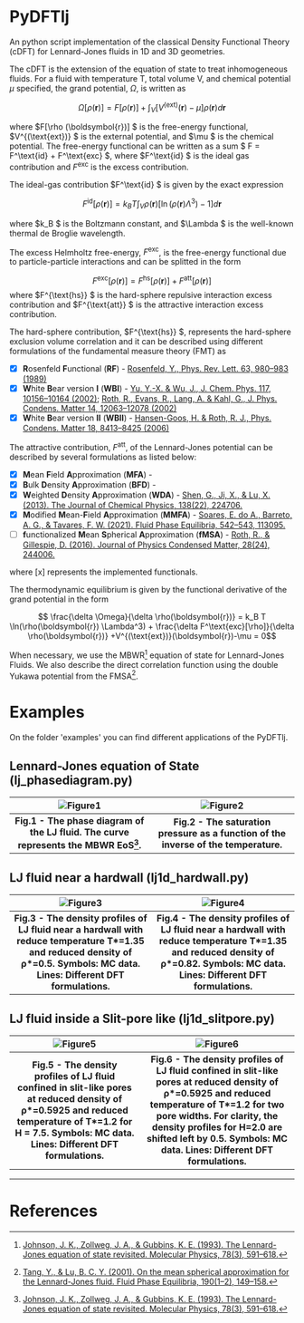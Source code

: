 # PyDFTlj
An python script implementation of the classical Density Functional Theory (cDFT) for Lennard-Jones fluids in 1D and 3D geometries.

The cDFT is the extension of the equation of state to treat inhomogeneous fluids. For a fluid with temperature T, total volume V, and chemical potential $\mu$ specified, the grand potential, $\Omega$, is written as

$$\Omega[\rho(\boldsymbol{r})] = F[\rho (\boldsymbol{r})] +  \int_{V} [ V^{(\text{ext})}(\boldsymbol{r}) - \mu ]\rho(\boldsymbol{r}) d\boldsymbol{r}$$

where $F[\rho (\boldsymbol{r})] $ is the free-energy functional, $V^{(\text{ext})} $ is the external potential, and $\mu $ is the chemical potential. The free-energy functional  can be written as a sum $ F = F^\text{id} + F^\text{exc} $, where $F^\text{id} $ is the ideal gas contribution and $F^\text{exc}$ is the excess contribution.

The ideal-gas contribution $F^\text{id} $ is given by the exact expression

$$ F^{\text{id}}[\rho (\boldsymbol{r})] = k_B T\int_{V} \rho(\boldsymbol{r})[\ln(\rho (\boldsymbol{r})\Lambda^3)-1] d\boldsymbol{r}$$

where $k_B $ is the Boltzmann constant, and $\Lambda $ is the well-known thermal de Broglie wavelength.

The excess Helmholtz free-energy, $F^{\text{exc} }$, is the free-energy functional due to particle-particle interactions and can be splitted in the form

$$ F^{\text{exc}}[\rho (\boldsymbol{r})] = F^{\text{hs}}[\rho (\boldsymbol{r})] + F^{\text{att}}[\rho (\boldsymbol{r})] $$
where $F^{\text{hs}} $ is the hard-sphere repulsive interaction excess contribution and $F^{\text{att}} $ is the attractive interaction excess contribution. 

The hard-sphere contribution, $F^{\text{hs}} $, represents the hard-sphere exclusion volume correlation and it can be described using different formulations of the fundamental measure theory (FMT) as

- [x] **R**osenfeld **F**unctional (**RF**) - [Rosenfeld, Y., Phys. Rev. Lett. 63, 980–983 (1989)](https://link.aps.org/doi/10.1103/PhysRevLett.63.980)
- [x] **W**hite **B**ear version **I** (**WBI**) - [Yu, Y.-X. & Wu, J., J. Chem. Phys. 117, 10156–10164 (2002)](http://aip.scitation.org/doi/10.1063/1.1520530); [Roth, R., Evans, R., Lang, A. & Kahl, G., J. Phys. Condens. Matter 14, 12063–12078 (2002)](https://iopscience.iop.org/article/10.1088/0953-8984/14/46/313)
- [x] **W**hite **B**ear version **II** (**WBII**) - [Hansen-Goos, H. & Roth, R. J., Phys. Condens. Matter 18, 8413–8425 (2006)](https://iopscience.iop.org/article/10.1088/0953-8984/18/37/002)

The attractive contribution, $F^\text{att}$, of the Lennard-Jones potential can be described by several formulations as listed below:

- [x] **M**ean **F**ield **A**pproximation (**MFA**) - 
- [x] **B**ulk **D**ensity **A**pproximation (**BFD**) - 
- [x] **W**eighted **D**ensity **A**pproximation (**WDA**) - [Shen, G., Ji, X., & Lu, X. (2013). The Journal of Chemical Physics, 138(22), 224706.](http://aip.scitation.org/doi/10.1063/1.4808160)
- [x] **M**odified **M**ean-**F**ield **A**pproximation (**MMFA**) - [Soares, E. do A., Barreto, A. G., & Tavares, F. W. (2021). Fluid Phase Equilibria, 542–543, 113095.](https://doi.org/10.1016/j.fluid.2021.113095)
- [ ] **f**unctionalized **M**ean **S**pherical **A**pproximation (**fMSA**) - [Roth, R., & Gillespie, D. (2016). Journal of Physics Condensed Matter, 28(24), 244006.](http://dx.doi.org/10.1088/0953-8984/28/24/244006)

where [x] represents the implemented functionals.

The thermodynamic equilibrium is given by the functional derivative of the grand potential in the form 

$$ \frac{\delta \Omega}{\delta \rho(\boldsymbol{r})} = k_B T \ln(\rho(\boldsymbol{r}) \Lambda^3) + \frac{\delta F^\text{exc}[\rho]}{\delta \rho(\boldsymbol{r})}  +V^{(\text{ext})}(\boldsymbol{r})-\mu = 0$$


When necessary, we use the MBWR[^1] equation of state for Lennard-Jones Fluids. We also describe the direct correlation function using the double Yukawa potential from the FMSA[^2]. 

# Examples

On the folder 'examples' you can find different applications of the PyDFTlj. 

## Lennard-Jones equation of State (lj_phasediagram.py)

|![Figure1](https://github.com/elvissoares/PyDFTlj/blob/master/figures/phasediagram_lennardjones.png)|![Figure2](https://github.com/elvissoares/PyDFTlj/blob/master/figures/pressure_lennardjones.png)|
|:--:|:--:|
| <b>Fig.1 - The phase diagram of the LJ fluid. The curve represents the MBWR EoS[^1]. </b>| <b>Fig.2 - The saturation pressure as a function of the inverse of the temperature. </b>|

## LJ fluid near a hardwall (lj1d_hardwall.py)

|![Figure3](https://github.com/elvissoares/PyDFTlj/blob/master/figures/lj1d-hardwall-rhob=0.5-T=1.35.png)|![Figure4](https://github.com/elvissoares/PyDFTlj/blob/master/figures/lj1d-hardwall-rhob=0.82-T=1.35.png)|
|:--:|:--:|
| <b>Fig.3 - The density profiles of LJ fluid near a hardwall with reduce temperature T*=1.35 and reduced density of ρ*=0.5. Symbols: MC  data. Lines: Different DFT formulations. </b>| <b>Fig.4 - The density profiles of LJ fluid near a hardwall with reduce temperature T*=1.35 and reduced density of ρ*=0.82. Symbols: MC  data. Lines: Different DFT formulations. </b>|

## LJ fluid inside a Slit-pore like (lj1d_slitpore.py)

|![Figure5](https://github.com/elvissoares/PyDFTlj/blob/master/figures/lj1d-slitpore-steele-T1.2-rhob0.5925-H7.5.png)|![Figure6](https://github.com/elvissoares/PyDFTlj/blob/master/figures/lj1d-slitpore-steele-T1.2-rhob0.5925-H3.0and2.0.png)|
|:--:|:--:|
| <b>Fig.5 - The density profiles of LJ fluid confined in slit-like pores at reduced density of ρ*=0.5925 and reduced temperature of T*=1.2 for H = 7.5. Symbols: MC data. Lines: Different DFT formulations.  </b>| <b>Fig.6 - The density profiles of LJ fluid confined in slit-like pores at reduced density of ρ*=0.5925 and reduced temperature of T*=1.2 for two pore widths. For clarity, the density profiles for H=2.0 are shifted left by 0.5. Symbols: MC data. Lines: Different DFT formulations. </b>|

----
# References

[^1]: [Johnson, J. K., Zollweg, J. A., & Gubbins, K. E. (1993). The Lennard-Jones equation of state revisited. Molecular Physics, 78(3), 591–618.](https://www.tandfonline.com/doi/full/10.1080/00268979300100411)

[^2]: [Tang, Y., & Lu, B. C. Y. (2001). On the mean spherical approximation for the Lennard-Jones fluid. Fluid Phase Equilibria, 190(1–2), 149–158.](https://linkinghub.elsevier.com/retrieve/pii/S0378381201006008)